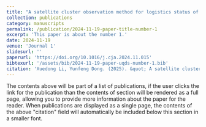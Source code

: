 ```yaml
---
title: "A satellite cluster observation method for logistics status of industry chain with quantifiable uncertainty"
collection: publications
category: manuscripts
permalink: /publication/2024-11-19-paper-title-number-1
excerpt: 'This paper is about the number 1.'
date: 2024-11-19
venue: 'Journal 1'
slidesurl: ''
paperurl: 'https://doi.org/10.1016/j.cja.2024.11.015'
bibtexurl: '/assets/bib/2024-11-19-paper-uqds-number-1.bib'
citation: 'Xuedong Li, Yunfeng Dong. (2025). &quot; A satellite cluster observation method for logistics status of industry chain with quantifiable uncertainty.&quot; <i>Chinese Journal of Aeronautics</i>. 38(6).'
---
```

The contents above will be part of a list of publications, if the user clicks the link for the publication than the contents of section will be rendered as a full page, allowing you to provide more information about the paper for the reader. When publications are displayed as a single page, the contents of the above "citation" field will automatically be included below this section in a smaller font.
